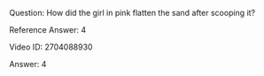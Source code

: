 Question: How did the girl in pink flatten the sand after scooping it?

Reference Answer: 4

Video ID: 2704088930

Answer: 4

